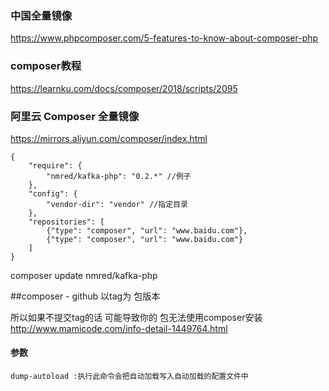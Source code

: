 ### 中国全量镜像
https://www.phpcomposer.com/5-features-to-know-about-composer-php

### composer教程
https://learnku.com/docs/composer/2018/scripts/2095

### 阿里云 Composer 全量镜像
https://mirrors.aliyun.com/composer/index.html

```
{
    "require": {
        "nmred/kafka-php": "0.2.*" //例子
    },
    "config": {
        "vendor-dir": "vendor" //指定目录
    },
    "repositories": [
        {"type": "composer", "url": "www.baidu.com"},
        {"type": "composer", "url": "www.baidu.com"}
    ]
}
```

composer update nmred/kafka-php


##composer - github 以tag为 包版本

所以如果不提交tag的话  可能导致你的  包无法使用composer安装
http://www.mamicode.com/info-detail-1449764.html

#### 参数
```
dump-autoload :执行此命令会把自动加载写入自动加载的配置文件中
```